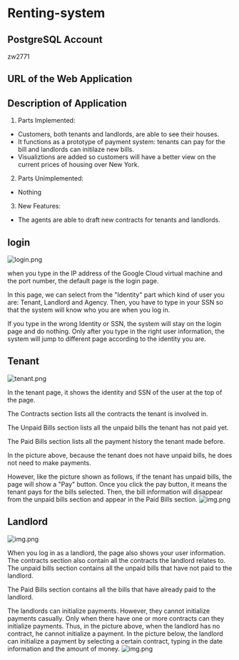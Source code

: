 # Renting-system

## PostgreSQL Account
zw2771


## URL of the Web Application


## Description of Application
1. Parts Implemented:
  - Customers, both tenants and landlords, are able to see their houses.
  - It functions as a prototype of payment system: tenants can pay for the bill and landlords can initilaze new bills.
  - Visualiztions are added so customers will have a better view on the current prices of housing over New York.

2. Parts Unimplemented:
  - Nothing

3. New Features:
  - The agents are able to draft new contracts for tenants and landlords.



## login
![login.png](pictures/login.png)

when you type in the IP address of the Google Cloud 
virtual machine and the port number, 
the default page is the login page.  

In this page, we can select from the "Identity"
part which kind of user you are: Tenant, Landlord
and Agency. Then, you have to type in your SSN
so that the system will know who you are when
you log in.

If you type in the wrong Identity or SSN, the 
system will stay on the login page and do 
nothing. Only after you type in the right user
 information, the system will jump to different
page according to the identity you are.

## Tenant
![tenant.png](pictures/tenant.png)

In the tenant page, it shows the identity and 
SSN of the user at the top of the page.

The Contracts section lists all the contracts
the tenant is involved in. 

The Unpaid Bills section lists all the unpaid
bills the tenant has not paid yet.

The Paid Bills section lists all the payment
history the tenant made before.

In the picture above, because the tenant does not
have unpaid bills, he does not need to make payments.

However, like the picture shown as follows,
if the tenant has unpaid bills, the 
page will show a "Pay" button. Once you click
the pay button, it means the tenant pays for the 
bills selected. Then, the bill information will
disappear from the unpaid bills section and appear
in the Paid Bills section.
![img.png](pictures/tenant_unpaid.png)

## Landlord
![img.png](pictures/landlord.png)

When you log in as a landlord, the page also 
shows your user information. The contracts section
also contain all the contracts the landlord relates
to. The unpaid bills section contains all the unpaid bills
that have not paid to the landlord.

The Paid Bills section contains all the bills that
have already paid to the landlord.

The landlords can initialize payments. However, 
they cannot initialize payments casually. Only
when there have one or more contracts can they
initialize payments. Thus, in the picture above,
when the landlord has no contract, he cannot 
initialize a payment. In the picture below, the 
landlord can initialize a payment by selecting
a certain contract, typing in the date information
and the amount of money.
![img.png](pictures/landlord_contracts.png)
